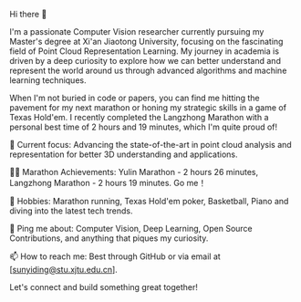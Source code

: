 Hi there 👋

I'm a passionate Computer Vision researcher currently pursuing my Master's degree at Xi'an Jiaotong University, focusing on the fascinating field of Point Cloud Representation Learning. My journey in academia is driven by a deep curiosity to explore how we can better understand and represent the world around us through advanced algorithms and machine learning techniques.

When I'm not buried in code or papers, you can find me hitting the pavement for my next marathon or honing my strategic skills in a game of Texas Hold'em. I recently completed the Langzhong Marathon with a personal best time of 2 hours and 19 minutes, which I'm quite proud of!

🔭 Current focus: Advancing the state-of-the-art in point cloud analysis and representation for better 3D understanding and applications.

🏃‍♂️ Marathon Achievements: Yulin Marathon - 2 hours 26 minutes, Langzhong Marathon - 2 hours 19 minutes. Go me！

🎲 Hobbies: Marathon running, Texas Hold'em poker, Basketball, Piano and diving into the latest tech trends.

💬 Ping me about: Computer Vision, Deep Learning, Open Source Contributions, and anything that piques my curiosity.

📫 How to reach me: Best through GitHub or via email at [sunyiding@stu.xjtu.edu.cn].

Let's connect and build something great together!
